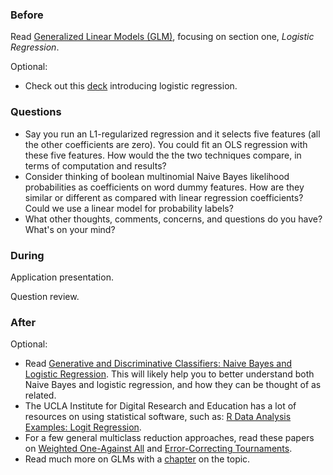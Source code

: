 ### Before

Read [Generalized Linear Models (GLM)](http://www.wright.edu/~thaddeus.tarpey/ES714glm.pdf), focusing on section one, _Logistic Regression_.

Optional:

 * Check out this [deck](http://www.mc.vanderbilt.edu/gcrc/workshop_files/2004-11-12.pdf) introducing logistic regression.


### Questions

 * Say you run an L1-regularized regression and it selects five features (all the other coefficients are zero). You could fit an OLS regression with these five features. How would the the two techniques compare, in terms of computation and results?
 * Consider thinking of boolean multinomial Naive Bayes likelihood probabilities as coefficients on word dummy features. How are they similar or different as compared with linear regression coefficients? Could we use a linear model for probability labels?
 * What other thoughts, comments, concerns, and questions do you have? What's on your mind?


### During

Application presentation.

Question review.


### After

Optional:

 * Read [Generative and Discriminative Classifiers: Naive Bayes and Logistic Regression](http://www.cs.cmu.edu/~tom/mlbook/NBayesLogReg.pdf). This will likely help you to better understand both Naive Bayes and logistic regression, and how they can be thought of as related.
 * The UCLA Institute for Digital Research and Education has a lot of resources on using statistical software, such as: [R Data Analysis Examples: Logit Regression](http://www.ats.ucla.edu/stat/r/dae/logit.htm).
 * For a few general multiclass reduction approaches, read these papers on [Weighted One-Against All](http://hunch.net/~jl/projects/reductions/woa/woa.pdf) and [Error-Correcting Tournaments](http://hunch.net/~beygel/tournament.pdf).
 * Read much more on GLMs with a [chapter](http://www.sagepub.com/upm-data/21121_Chapter_15.pdf) on the topic.
